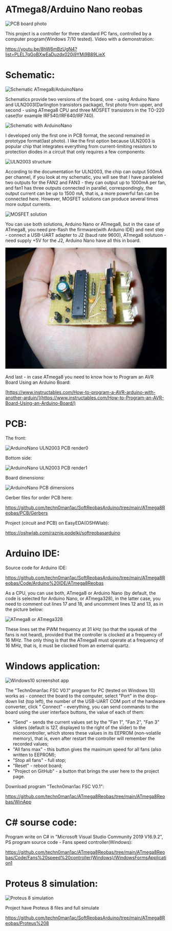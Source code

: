 # ATmega8/Arduino Nano reobas

![PCB board photo](https://raw.githubusercontent.com/techn0man1ac/SoftReobasArduino/main/ATmega8Reobas/Img/20230804_1619081.jpg "Board photo")

This project is a controller for three standard PC fans, controlled by a computer program(Windows 7/10 tested). Video with a demonstration:

https://youtu.be/8hW6mBzUgN4?list=PLEL7qGoBXwEaDuzdx020j9YMi9B89LieX

# Schematic:

![Schematic ATmega8/ArduinoNano](https://raw.githubusercontent.com/techn0man1ac/SoftReobasArduino/main/ATmega8Reobas/Img/Schematic_SoftReobasArduino_2023-08-04.png "Schematic ATmega8/ArduinoNano")

Schematics provide two versions of the board, one - using Arduino Nano and ULN2003(Darlington transistors package), first photo from upper, and second - using ATmega8 CPU and three MOSFET transistors in the TO-220 case(for example IRF540/IRF640/IRF740). 

![Schematic with ArduinoNano](https://raw.githubusercontent.com/techn0man1ac/SoftReobasArduino/main/ATmega8Reobas/Img/ArduinoNano_schematic.png "Schematic with ArduinoNano")

I developed only the first one in PCB format, the second remained in prototype format(last photo). I like the first option because ULN2003 is popular chip that integrates everything from current-limiting resistors to protection diodes in a circuit that only requires a few components:

![ULN2003 structure](https://raw.githubusercontent.com/techn0man1ac/SoftReobasArduino/main/ATmega8Reobas/Img/ULN2003.png "ULN2003 structure")

According to the documentation for ULN2003, the chip can output 500mA per channel, if you look at my schematic, you will see that I have paralleled two outputs for the FAN2 and FAN3 - they can output up to 1000mA per fan, and fan1 has three outputs connected in parallel, correspondingly, the output current can be up to 1500 mA, that is, a more powerful fan can be connected here. However, MOSFET solutions can produce several times more output currents.

![MOSFET solution](https://raw.githubusercontent.com/techn0man1ac/SoftReobasArduino/main/ATmega8Reobas/Img/ATmega8_schematic.png "MOSFET solution")

You can use both solutions, Arduino Nano or ATmega8, but in the case of ATmega8, you need pre-flash the firmware(with Arduino IDE) and next step - connect a USB-UART adapter to J2 (baud rate 9600), ATmega8 solutuon - need supply +5V for the J2, Arduino Nano have all this in board.

![Schematic ATmega8/ArduinoNano](https://raw.githubusercontent.com/techn0man1ac/ATmega8Reobas/main/ATmega8Reobas/Img/Photo.jpg "Schematic ATmega8/ArduinoNano")

And last - in case ATmega8 you need to know how to Program an AVR Board Using an Arduino Board:

[https://www.instructables.com/How-to-program-a-AVR-arduino-with-another-arduin/](https://www.instructables.com/How-to-Program-an-AVR-Board-Using-an-Arduino-Board/)

# PCB:

The front:

![ArduinoNano ULN2003 PCB render0](https://raw.githubusercontent.com/techn0man1ac/SoftReobasArduino/main/ATmega8Reobas/Img/PCB_ArduinoNano0.png "ArduinoNano ULN2003 PCB render0")

Bottom side:

![ArduinoNano ULN2003 PCB render1](https://raw.githubusercontent.com/techn0man1ac/SoftReobasArduino/main/ATmega8Reobas/Img/PCB_ArduinoNano1.png "ArduinoNano ULN2003 PCB render1")

Board dimensions:

![ArduinoNano PCB dimensions](https://raw.githubusercontent.com/techn0man1ac/SoftReobasArduino/main/ATmega8Reobas/Img/ArduinoNano_PCB_dimensions.png "ArduinoNano ArduinoNano PCB dimensions")

Gerber files for order PCB here:

https://github.com/techn0man1ac/SoftReobasArduino/tree/main/ATmega8Reobas/PCB/Gerbers

Project (circuit and PCB) on EasyEDA(OSHWlab):

https://oshwlab.com/raznie.podelki/softreobasarduino

# Arduino IDE:

Source code for Arduino IDE:

https://github.com/techn0man1ac/SoftReobasArduino/tree/main/ATmega8Reobas/Code/Arduino%20IDE/ATmega8Reobas

As a CPU, you can use both, ATmega8 or Arduino Nano (by default, the code is selected for Arduino Nano, or ATmega328), in the latter case, you need to comment out lines 17 and 18, and uncomment lines 12 and 13, as in the picture below:

![ATmega8 or ATmega328](https://raw.githubusercontent.com/techn0man1ac/SoftReobasArduino/main/ATmega8Reobas/Img/8or328.png "ATmega8 or ATmega328")

These lines set the PWM frequency at 31 kHz (so that the squeak of the fans is not heard), provided that the controller is clocked at a frequency of 16 MHz.
The only thing is that the ATmega8 must operate at a frequency of 16 MHz, that is, it must be clocked from an external quartz.

# Windows application:
 
![Windows10 screenshot app](https://raw.githubusercontent.com/techn0man1ac/SoftReobasArduino/main/ATmega8Reobas/Img/Techn0man1ac%20FSC%20V0.1%20Win10Scrn.jpg "Windows10 screenshot app")

The "Techn0man1ac FSC V0.1" program for PC (tested on Windows 10) works as - connect the board to the computer, select "Port" in the drop-down list (top left), the number of the USB-UART COM port of the hardware converter, click " Connect" - everything, you can send commands to the board using the user interface buttons, the value of each of them:
- "Send" - sends the current values set by the "Fan 1", "Fan 2", "Fan 3" sliders (default is 127, displayed to the right of the slider) to the microcontroller, which stores these values in its EEPROM (non-volatile memory), that is, even after restart the controller will remember the recorded values;
- "All fans max" - this button gives the maximum speed for all fans (also written to EEPROM);
- "Stop all fans" - full stop;
- "Reset" - reboot board;
- "Project on GitHub" - a button that brings the user here to the project page.

Download program "Techn0man1ac FSC V0.1":

https://github.com/techn0man1ac/ATmega8Reobas/tree/main/ATmega8Reobas/WinApp

# С# sourse code:

Program write on С# in "Microsoft Visual Studio Community 2019 V16.9.2", PS program source code - Fans speed controller(Windows):

https://github.com/techn0man1ac/ATmega8Reobas/tree/main/ATmega8Reobas/Code/Fans%20speed%20controller(Windows)/WindowsFormsApplication1

# Proteus 8 simulation:

![Proteus 8 simulation](https://raw.githubusercontent.com/techn0man1ac/SoftReobasArduino/main/ATmega8Reobas/Proteus%208/Proteus%208.PNG "Proteus 8 simulation")

Project have Proteus 8 files and full simulate

https://github.com/techn0man1ac/SoftReobasArduino/tree/main/ATmega8Reobas/Proteus%208

